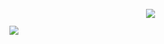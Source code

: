 <div align="center">
  
![](https://typograssy.deno.dev/api?text=Welcome%20To%20My%20Domain!&l0=0d1017&l1=edcee0&l2=dbc5ed&l3=d3f8fd&l4=e8e7bf&bg=0d1017&frame=0d1017&speed=100)

</div>
<img src="https://lanyard.kyrie25.me/api/854715248552706048?waveColor=8B8BFA&waveSpotifyColor=B48EF7&gradient=7E37F9-B48EF7-E568C4&imgStyle=square"  />

<!-- <a href="discordapp.com/users/854715248552706048"></a> -->
<!-- **`Student, Aspiring Software Engineer, Gamer and Artist`** -->
<!--
**3osmic/3osmic** is a ✨ _special_ ✨ repository because its `README.md` (this file) appears on your GitHub profile.

Here are some ideas to get you started:

- 🔭 I’m currently working on ...
- 🌱 I’m currently learning ...
- 👯 I’m looking to collaborate on ...
- 🤔 I’m looking for help with ...
- 💬 Ask me about ...
- 📫 How to reach me: ...
- 😄 Pronouns: ...
- ⚡ Fun fact: ...
-->
